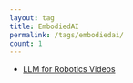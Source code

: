 ```yaml
---
layout: tag
title: EmbodiedAI
permalink: /tags/embodiedai/
count: 1
---
```


- [LLM for Robotics Videos](https://moebuta.github.io/blog/2024/11/llm-robot-videos/)
